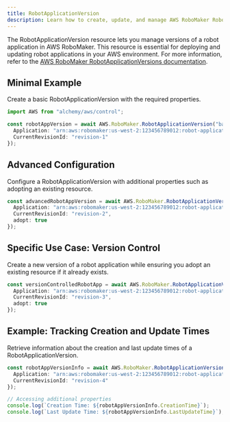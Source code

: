 ```yaml
---
title: RobotApplicationVersion
description: Learn how to create, update, and manage AWS RoboMaker RobotApplicationVersions using Alchemy Cloud Control.
---
```


The RobotApplicationVersion resource lets you manage versions of a robot application in AWS RoboMaker. This resource is essential for deploying and updating robot applications in your AWS environment. For more information, refer to the [AWS RoboMaker RobotApplicationVersions documentation](https://docs.aws.amazon.com/robomaker/latest/userguide/).

## Minimal Example

Create a basic RobotApplicationVersion with the required properties.

```ts
import AWS from "alchemy/aws/control";

const robotAppVersion = await AWS.RoboMaker.RobotApplicationVersion("basicRobotAppVersion", {
  Application: "arn:aws:robomaker:us-west-2:123456789012:robot-application/my-robot-app",
  CurrentRevisionId: "revision-1"
});
```

## Advanced Configuration

Configure a RobotApplicationVersion with additional properties such as adopting an existing resource.

```ts
const advancedRobotAppVersion = await AWS.RoboMaker.RobotApplicationVersion("advancedRobotAppVersion", {
  Application: "arn:aws:robomaker:us-west-2:123456789012:robot-application/my-advanced-robot-app",
  CurrentRevisionId: "revision-2",
  adopt: true
});
```

## Specific Use Case: Version Control

Create a new version of a robot application while ensuring you adopt an existing resource if it already exists.

```ts
const versionControlledRobotApp = await AWS.RoboMaker.RobotApplicationVersion("versionControlledRobotApp", {
  Application: "arn:aws:robomaker:us-west-2:123456789012:robot-application/my-versioned-robot-app",
  CurrentRevisionId: "revision-3",
  adopt: true
});
```

## Example: Tracking Creation and Update Times

Retrieve information about the creation and last update times of a RobotApplicationVersion.

```ts
const robotAppVersionInfo = await AWS.RoboMaker.RobotApplicationVersion("robotAppVersionInfo", {
  Application: "arn:aws:robomaker:us-west-2:123456789012:robot-application/my-tracked-robot-app",
  CurrentRevisionId: "revision-4"
});

// Accessing additional properties
console.log(`Creation Time: ${robotAppVersionInfo.CreationTime}`);
console.log(`Last Update Time: ${robotAppVersionInfo.LastUpdateTime}`);
```